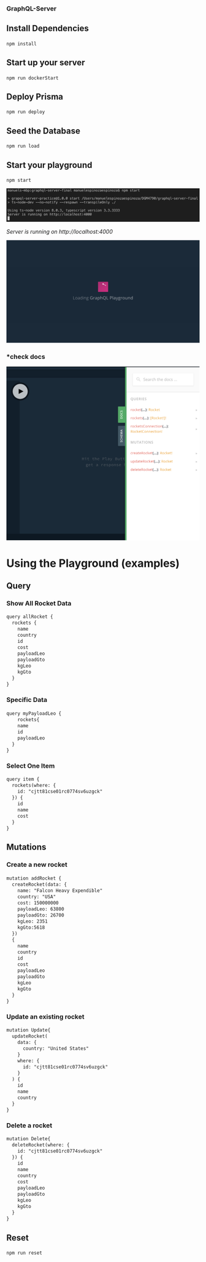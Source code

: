 ### GraphQL-Server

## Install Dependencies
`npm install`

## Start up your server
`npm run dockerStart`

## Deploy Prisma
`npm run deploy`

## Seed the Database
`npm run load`

## Start your playground
`npm start`

![run](img/run.png)

*Server is running on http://localhost:4000*

![playground start](img/playground.png)

### *check docs
![docs](img/docs.png)

# Using the Playground (examples)

## Query

### Show All Rocket Data
``` 
query allRocket {
  rockets {
    name
    country
    id
    cost
    payloadLeo
    payloadGto
    kgLeo
    kgGto
  }
} 
```

### Specific Data
```
query myPayloadLeo {
	rockets{
    name 
    id 
    payloadLeo
  }
}
```

### Select One Item
```
query item {
  rockets(where: {
    id: "cjtt81cse01rc0774sv6uzgck"
  }) {
    id
    name
    cost
  }
}
```

## Mutations

### Create a new rocket
```
mutation addRocket {
  createRocket(data: {
    name: "Falcon Heavy Expendible"
    country: "USA"
    cost: 150000000
    payloadLeo: 63800
    payloadGto: 26700
    kgLeo: 2351
    kgGto:5618
  })
  {
    name
    country
    id
    cost
    payloadLeo
    payloadGto
    kgLeo
    kgGto
  }
}
```

### Update an existing rocket
```
mutation Update{
  updateRocket(
    data: {
      country: "United States"
    }
    where: {
      id: "cjtt81cse01rc0774sv6uzgck"
    }
  ) {
    id
    name
    country
  }
}
```

### Delete a rocket
```
mutation Delete{
  deleteRocket(where: {
    id: "cjtt81cse01rc0774sv6uzgck"
  }) {
    id
    name
    country
    cost
    payloadLeo
    payloadGto
    kgLeo
    kgGto
  }
}
```


## Reset 
`npm run reset`